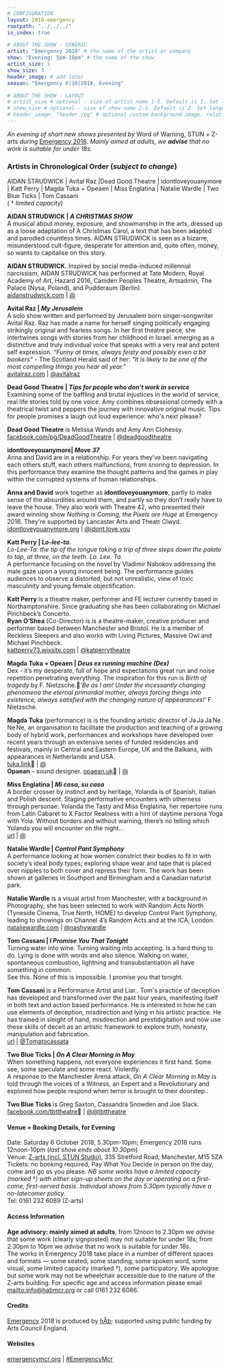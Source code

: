 ```yaml
---
# CONFIGURATION
layout: 2018-emergency
rootpath: "../../../"
is_index: true

# ABOUT THE SHOW - GENERIC
artist: "Emergency 2018" # the name of the artist or company
show: "Evening: 5pm-10pm" # the name of the show
artist_size: 1
show_size: 3
header_image: # add later
season: "Emergency 6|10|2018, Evening"

# ABOUT THE SHOW - LAYOUT
# artist_size # optional - size of artist name 1-5. Default is 1. Set longer names to lower values
# show_size # optional - size of show name 2-5. Default is 2. Set longer names to lower values
# header_image: "header.jpg" # optional custom background image, relative to current page
---
```

*An evening of short new shows presented by* Word of Warning, STUN *+* Z-arts *during* [Emergency 2018](/current/2018-emergency). *Mainly aimed at adults, we **advise** that no work is suitable for under 18s.*              
       
### Artists in Chronological Order (*subject to change*)      
AIDAN STRUDWICK | Avital Raz |Dead Good Theatre | idontloveyouanymore | Katt Perry | Magda Tuka + Opeaen | Miss Englatina | Natalie Wardle | Two Blue Ticks | Tom Cassani                      
( † *limited capacity*)       
           
**AIDAN STRUDWICK | *A CHRISTMAS SHOW***         
A musical about money, exposure, and showmanship in the arts, dressed up as a loose adaptation of A Christmas Carol, a text that has been adapted and parodied countless times. AIDAN STRUDWICK is seen as a bizarre, misunderstood cult-figure, desperate for attention and, quite often, money, so wants to capitalise on this story.        
        
**AIDAN STRUDWICK.** Inspired by social media-induced millennial narcissism, AIDAN STRUDWICK has performed at Tate Modern, Royal Academy of Art, Hazard 2016, Camden Peoples Theatre, Artsadmin, The Palace (Nysa, Poland), and Pudderaum (Berlin).        
<a href="http://aidanstrudwick.com" target="_blank">aidanstrudwick.com</a> | <a href="http://twitter.com/" target="_blank">@</a>                   

**Avital Raz | *My Jerusalem***         
A solo show written and performed by Jerusalem born singer-songwriter Avital Raz. Raz has made a name for herself singing politically engaging strikingly original and fearless songs. In her first theatre piece, she intertwines songs with stories from her childhood in Israel. emerging as a distinctive and truly individual voice that speaks with a very real and potent self expression. *“Funny at times, always feisty and possibly even a bit bonkers”* -  The Scotland Herald said of her: *"It is likely to be one of the most compelling things you hear all year."*                                                   
<a href="http://avitalraz.com" target="_blank">avitalraz.com</a> | <a href="http://twitter.com/avitalraz" target="_blank">@avitalraz</a>                   

**Dead Good Theatre | *Tips for people who don’t work in service***         
Examining some of the baffling and brutal injustices in the world of service, real life stories told by one voice. Amy combines obsessional comedy with a theatrical twist and peppers the journey with innovative original music. Tips for people promises a laugh out loud experience: who's next please?        
        
**Dead Good Theatre** is Melissa Wands and Amy Ann Clohessy.        
<a href="http://facebook.com/pg/DeadGoodTheatre" target="_blank">facebook.com/pg/DeadGoodTheatre</a> | <a href="http://twitter.com/deadgoodtheatre" target="_blank">@deadgoodtheatre</a>                   

**idontloveyouanymore| *Move 37***         
Anna and David are in a relationship. For years they’ve been navigating each others stuff, each others malfunctions, from snoring to depression. In this performance they examine the thought patterns and the games in play within the corrupted systems of human relationships.                            
               
**Anna and David** work together as **idontloveyouanymore**, partly to make sense of the absurdities around them, and partly so they don’t really have to leave the house. They also work with Theatre 42, who presented their award winning show *Nothing is Coming, the Pixels are Huge* at Emergency 2016. They're supported by Lancaster Arts and Theatr Clwyd.              
<a href="http://idontloveyouanymore.org" target="_blank">idontloveyouanymore.org</a> | <a href="http://twitter.com/idont.love.you" target="_blank">@idont.love.you</a>                   

**Katt Perry | *Lo-lee-ta.***         
*Lo-Lee-Ta: the tip of the tongue taking a trip of three steps down the palate to tap, at three, on the teeth. Lo. Lee. Ta.*           
A performance focusing on the novel by Vladimir Nabokov addressing the male gaze upon a young innocent being. The performance guides audiences to observe a distorted, but not unrealistic, view of toxic masculinity and young female objectification.                      

**Katt Perry** is a theatre maker, performer and FE lecturer currently based in Northamptonshire. Since graduating she has been collaborating on Michael Pinchbeck’s Concerto.    
**Ryan O’Shea** (Co-Director) is is a theatre-maker, creative producer and performer based between Manchester and Bristol. He is a member of Reckless Sleepers and also works with Living Pictures, Massive Owl and Michael Pinchbeck.                    
<a href="http://kattperry73.wixsite.com/kattperrytheatre" target="_blank">kattperry73.wixsite.com</a> | <a href="http://twitter.com/kattperrytheatre " target="_blank">@katperrytheatre </a>                   

**Magda Tuka + Opeaen | *Deus ex running machine (Dex)***         
Dex - it’s my desperate, full of hope and expectations great run and noise repetition penetrating everything. The inspiration for this run is *Birth of tragedy* by F. Nietzsche.*‘Be as I am! Under the incessantly changing phenomena the eternal primordial mother, always forcing things into existence, always satisfied with the changing nature of appearances!’* F. Nietzsche.                      

**Magda Tuka** (performance) is is the founding artistic director of Ja Ja Ja Ne Ne Ne, an organisation to facilitate the production and teaching of a growing body of hybrid work, performances and workshops have developed over recent years through an extensive series of funded residencies and festivals, mainly in Central and Eastern Europe, UK and the Balkans, with appearances in Netherlands and USA.                 
<a href="http://tuka.link" target="_blank">tuka.link</a> | <a href="http://twitter.com/" target="_blank">@</a>        
**Opaean** – sound designer. <a href="http://opaean.uk" target="_blank">opaean.uk</a> | <a href="http://twitter.com/" target="_blank">@</a>                   

**Miss Englatina | *Mi casa, su casa***         
A border crosser by instinct and by heritage, Yolanda is of Spanish, Italian and Polish descent. Staging performative encounters with otherness through personae: Yolanda the Tasty and Miss Englatina, her repertoire runs from Latin Cabaret to X Factor Realness with a hint of daytime persona Yoga with Yola. Without borders and without warning, there’s no telling which Yolanda you will encounter on the night...              
<a href="http://" target="_blank">url</a> | <a href="http://twitter.com/" target="_blank">@</a>                   

**Natalie Wardle | *Control Pant Symphony***         
A performance looking at how women constrict their bodies to fit in with society’s ideal body types; exploring shape wear and tape that is placed over nipples to both  cover and repress their form. The work has been shown at galleries in Southport and Birmingham and a Canadian naturist park.        
        
**Natalie Wardle** is a visual artist from Manchester, with a background in Photography, she has been selected to work with Random Acts North (Tyneside Cinema, True North, HOME) to develop Control Pant Symphony, leading to showings on Channel 4’s Random Acts and at the ICA, London.        
<a href="http://nataliewardle.com" target="_blank">nataliewardle.com</a> | <a href="http://twitter.com/nashywardle" target="_blank">@nashywardle</a>                   

**Tom Cassani | *I Promise You That Tonight***         
Turning water into wine. Turning waiting into accepting. Is a hard thing to do. Lying is done with words and also silence. Walking on water, spontaneous combustion, lightning and transubstantiation all have something in common.                    
See this. None of this is impossible. I promise you that tonight.       
        
**Tom Cassani** is a Performance Artist and Liar..  Tom's practice of deception has developed and transformed over the past four years, manifesting itself in both text and action based performance. He is interested in how he can use elements of deception, misdirection and lying in his artistic practice. He has trained in sleight of hand, misdirection and prestidigitation and now use these skills of deceit as an artistic framework to explore truth, honesty, manipulation and fabrication.        
<a href="http://" target="_blank">url</a> | <a href="http://twitter.com/Tomatocassata" target="_blank">@Tomatocassata</a>                      
        
**Two Blue Ticks | *On A Clear Morning in May***         
When something happens, not everyone experiences it first hand. Some see, some speculate and some react. Violently.               
A response to the Manchester Arena attack, *On A Clear Morning in May* is told through the voices of a Witness, an Expert and a Revolutionary and explored how people respond when terror is brought to their doorstep..                         
                     
**Two Blue Ticks** is Greg Saxton, Cassandra Snowden and Joe Slack.        
<a href="http://facebook.com/tbttheatre" target="_blank">facebook.com/tbttheatre</a> | <a href="http://twitter.com/@tbttheatre" target="_blank">@@tbttheatre</a>                  

#### Venue + Booking Details, for Evening           
Date: Saturday 6 October 2018, 5.30pm-10pm; Emergency 2018 runs 12noon-10pm (*last show ends about 10.30pm*)           
Venue: <a href="http://www.z-arts.org/about-us/getting-here" target="_blank">Z-arts (incl. STUN Studio)</a>, 335 Stretford Road, Manchester, M15 5ZA        
Tickets: no booking required, Pay What You Decide in person on the day, come and go as you please. *NB some works have a limited capacity (marked* †*) with either sign-up sheets on the day or operating on a first-come, first-served basis. Individual shows from 5.30pm typically have a no-latecomer policy.*       
Tel: 0161 232 6089 (Z-arts)          
         
#### Access Information       
**Age advisory: mainly aimed at adults**, from 12noon to 2.30pm we *advise* that some work (clearly signposted) may not suitable for under 18s; from 2.30pm to 10pm we *advise* that no work is suitable for under 18s.<br>The works in Emergency 2018 take place in a number of different spaces and formats — some seated, some standing, some spoken word, some visual, some limited capacity (marked †), some participatory. We apologise but some work may not be wheelchair accessible due to the nature of the Z-arts building. For specific age and access information please email <mailto:info@habmcr.org> or call 0161 232 6086.        
          
#### Credits         
[Emergency](/hab/emergency) 2018 is produced by [hÅb](/hab); supported using public funding by Arts Council England.        
        
#### Websites
<a href="http://emergencymcr.org" target="_blank">emergencymcr.org</a> | <a href="http://twitter.com/hashtag/EmergencyMcr" target="_blank">#EmergencyMcr</a>
